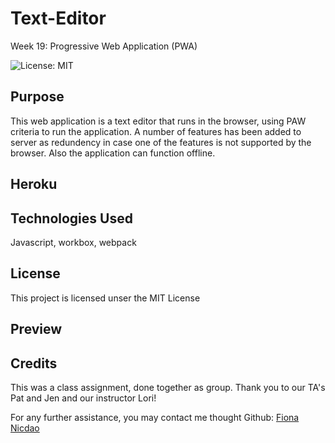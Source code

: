 # Text-Editor
Week 19: Progressive Web Application (PWA)

![License: MIT](<https://img.shields.io/badge/License-MIT-yellow.svg>)

## Purpose
This web application is a text editor that runs in the browser, using PAW criteria to run the application. A number of features has been added to server as redundency in case one of the features is not supported by the browser. Also the application can function offline.

## Heroku 

## Technologies Used
Javascript, workbox, webpack

## License
This project is licensed unser the MIT License

## Preview 

## Credits
This was a class assignment, done together as group. Thank you to our TA's Pat and Jen and our instructor Lori!

For any further assistance, you may contact me thought Github: [Fiona Nicdao](https://github.com/fiona1nicdao)
